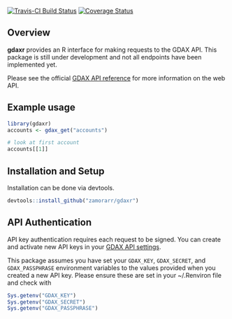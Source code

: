 [![Travis-CI Build Status](https://travis-ci.org/zamorarr/gdaxr.svg?branch=master)](https://travis-ci.org/zamorarr/gdaxr)
[![Coverage Status](https://img.shields.io/codecov/c/github/zamorarr/gdaxr/master.svg)](https://codecov.io/github/zamorarr/gdaxr?branch=master)
 
## Overview 
**gdaxr** provides an R interface for making requests to the GDAX API.
This package is still under development and not all endpoints have been 
implemented yet. 

Please see the official [GDAX API reference](https://docs.gdax.com/) for more information on the web API.

## Example usage
```R
library(gdaxr)
accounts <- gdax_get("accounts")

# look at first account
accounts[[1]]
```

## Installation and Setup
Installation can be done via devtools.

```R
devtools::install_github("zamorarr/gdaxr")
```

## API Authentication
API key authentication requires each request to be signed. You can create and activate new API keys in your [GDAX API settings](https://www.gdax.com/settings/api).

This package assumes you have set your `GDAX_KEY`, `GDAX_SECRET`, and 
`GDAX_PASSPHRASE` environment variables to the values provided when you created 
a new API key. Please ensure these are set in your ~/.Renviron file and check with

```R
Sys.getenv("GDAX_KEY")
Sys.getenv("GDAX_SECRET")
Sys.getenv("GDAX_PASSPHRASE")
```
